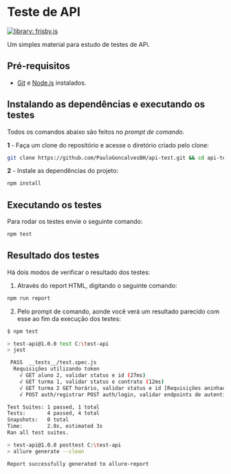 # Teste de API

[![library: frisby.js](https://img.shields.io/badge/library-frisby.js-blue)](https://www.frisbyjs.com)

 Um simples material para estudo de testes de APi.

## Pré-requisitos

- [Git](https://git-scm.com/download/) e [Node.js](https://nodejs.org/en/download/) instalados.

## Instalando as dependências e executando os testes

Todos os comandos abaixo são feitos no _prompt de comando_.

**1** - Faça um clone do repositório e acesse o diretório criado pelo clone:

```sh
git clone https://github.com/PauloGoncalvesBH/api-test.git && cd api-test
```

**2** - Instale as dependências do projeto:

```sh
npm install
```
## Executando os testes

Para rodar os testes envie o seguinte comando:

```sh
npm test
```

## Resultado dos testes

Há dois modos de verificar o resultado dos testes:

1. Através do report HTML, digitando o seguinte comando:

```sh
npm run report
```

2. Pelo prompt de comando, aonde você verá um resultado parecido com esse ao fim da execução dos testes:

```sh
$ npm test

> test-api@1.0.0 test C:\test-api
> jest

 PASS  __tests__/test.spec.js
  Requisições utilizando token
    √ GET aluno 2, validar status e id (27ms)
    √ GET turma 1, validar status e contrato (12ms)
    √ GET turma 2 GET horário, validar status e id [Requisições aninhadas] (13ms)
    √ POST auth/registrar POST auth/login, validar endpoints de autenticação [Requisições aninhadas] (12ms)

Test Suites: 1 passed, 1 total
Tests:       4 passed, 4 total
Snapshots:   0 total
Time:        2.8s, estimated 3s
Ran all test suites.

> test-api@1.0.0 posttest C:\test-api
> allure generate --clean

Report successfully generated to allure-report
```
